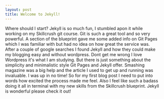 ```yaml
---
layout: post
title: Welcome to Jekyll!
---
```


Where should I start? Jekyll is so much fun, I stumbled apon it while working on my Skillcrush git course. Git is such a great tool and so very powerful. A section of the blueprint gave me some added info on Git Pages which I was familiar with but had no idea on how great the service was.  After a couple of google searches I found Jekyll and how they could make my blogging easy and without wordpress.  Dont get me wrong I love Wordpress it's what I am studying. But there is just something about the simplicity and minimalistic style Git Pages and Jekyll offer. Smashing magazine was a big help and the article I used to get up and running was invaluable. I was up in no time!  So for my first blog post I need to put into words how excited the process made me feel. Also I feel like such a badass doing it all in terminal with my new skills from the Skillcrush blueprint. Jekyll is wonderful please check it out!
